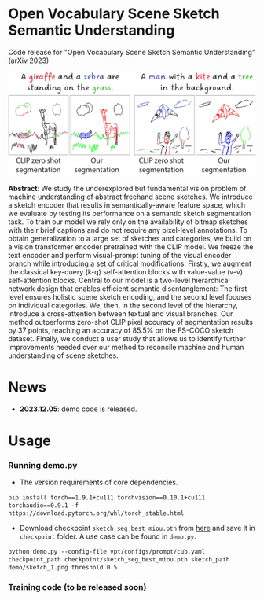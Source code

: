# Open Vocabulary Scene Sketch Semantic Understanding
Code release for "Open Vocabulary Scene Sketch Semantic Understanding" (arXiv 2023)

<img src="teaser.png" width="800"/>

**Abstract**: We study the underexplored but fundamental vision problem of machine understanding of abstract freehand scene sketches.
We introduce a sketch encoder that results in semantically-aware feature space, which we evaluate by testing its performance on a semantic sketch segmentation task.
To train our model we rely only on the availability of bitmap sketches with their brief captions and do not require any pixel-level annotations. 
To obtain generalization to a large set of sketches and categories, we build on a vision transformer encoder pretrained with the CLIP model. 
We freeze the text encoder and perform visual-prompt tuning of the visual encoder branch while introducing a set of critical modifications. 
Firstly, we augment the classical key-query (k-q) self-attention blocks with value-value (v-v) self-attention blocks. 
Central to our model is a two-level hierarchical network design that enables efficient semantic disentanglement: The first level ensures holistic scene sketch encoding, and the second level focuses on individual categories.
We, then, in the second level of the hierarchy, introduce a cross-attention between textual and visual branches.
Our method outperforms zero-shot CLIP pixel accuracy of segmentation results by 37 points, reaching an accuracy of $85.5\%$ on the FS-COCO sketch dataset.
Finally, we conduct a user study that allows us to identify further improvements needed over our method to reconcile machine and human understanding of scene sketches.
# News
- **2023.12.05**: demo code is released.

# Usage
### Running demo.py
- The version requirements of core dependencies.
```
pip install torch==1.9.1+cu111 torchvision==0.10.1+cu111 torchaudio==0.9.1 -f https://download.pytorch.org/whl/torch_stable.html

```
- Download checkpoint `sketch_seg_best_miou.pth` from [here](https://drive.google.com/drive/folders/1TdA5B-cZWJOZgZzVzHhAAIEoM9NOBFvM?usp=sharing) and save it in `checkpoint` folder. A use case can be found in `demo.py`.
```
python demo.py --config-file vpt/configs/prompt/cub.yaml checkpoint_path checkpoint/sketch_seg_best_miou.pth sketch_path demo/sketch_1.png threshold 0.5
```
### Training code (to be released soon)

